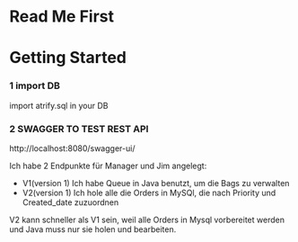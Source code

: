 # Read Me First

# Getting Started

### 1 import DB

import atrify.sql in your DB

### 2 SWAGGER TO TEST REST API

http://localhost:8080/swagger-ui/

Ich habe 2 Endpunkte für Manager und Jim angelegt:

* V1(version 1) Ich habe Queue in Java benutzt, um die Bags zu verwalten
* V2(version 1) Ich hole alle die Orders in MySQl, die nach Priority und Created_date zuzuordnen

V2 kann schneller als V1 sein, weil alle Orders in Mysql vorbereitet werden und Java muss nur sie holen und bearbeiten.
  


